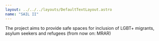 ```yaml
---
layout: ../../../layouts/DefaultTextLayout.astro
name: "SAIL II"
---
```


The project aims to provide safe spaces for inclusion of LGBT+ migrants, asylum seekers and refugees (from now on: MRAR)
